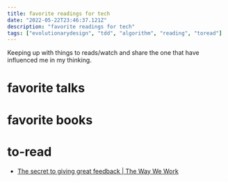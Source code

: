 ```yaml
---
title: favorite readings for tech
date: "2022-05-22T23:46:37.121Z"
description: "favorite readings for tech"
tags: ["evolutionarydesign", "tdd", "algorithm", "reading", "toread"]
---
```


Keeping up with things to reads/watch and share the one that have influenced me in my thinking.

# favorite talks

# favorite books

# to-read
- [The secret to giving great feedback | The Way We Work](https://www.youtube.com/watch?v=wtl5UrrgU8c&ab_channel=TED)